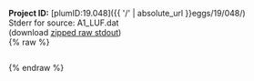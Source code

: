 **Project ID:** [plumID:19.048]({{ '/' | absolute_url }}eggs/19/048/)  
Stderr for source:  A1_LUF.dat   
(download [zipped raw stdout](A1_LUF.dat.plumed.stdout.txt.zip))  
{% raw %}
<pre>
</pre>
{% endraw %}
